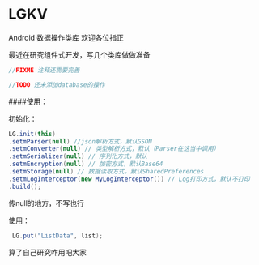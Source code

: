 # LGKV

Android 数据操作类库 欢迎各位指正

最近在研究组件式开发，写几个类库做做准备

```java
//FIXME 注释还需要完善

//TODO 还未添加database的操作
```

####使用：

初始化：
```java
LG.init(this)
.setmParser(null) //json解析方式，默认GSON
.setmConverter(null) // 类型解析方式，默认（Parser在这当中调用）
.setmSerializer(null) // 序列化方式，默认
.setmEncryption(null) // 加密方式，默认Base64
.setmStorage(null) // 数据读取方式，默认SharedPreferences
.setmLogInterceptor(new MyLogInterceptor()) // Log打印方式，默认不打印
.build();
```
传null的地方，不写也行

使用：
```java
 LG.put("ListData", list);
```
算了自己研究咋用吧大家